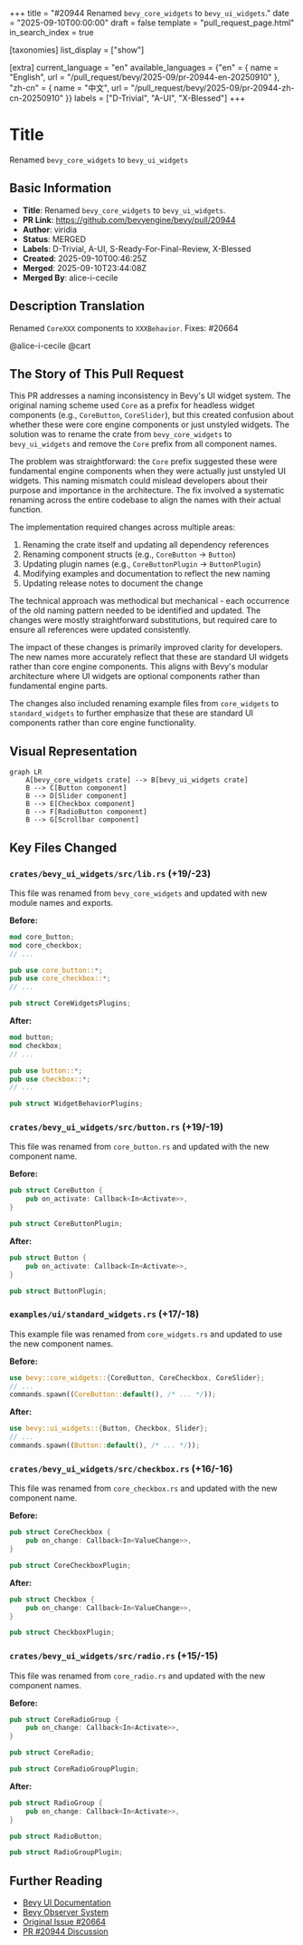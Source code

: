 +++
title = "#20944 Renamed `bevy_core_widgets` to `bevy_ui_widgets`."
date = "2025-09-10T00:00:00"
draft = false
template = "pull_request_page.html"
in_search_index = true

[taxonomies]
list_display = ["show"]

[extra]
current_language = "en"
available_languages = {"en" = { name = "English", url = "/pull_request/bevy/2025-09/pr-20944-en-20250910" }, "zh-cn" = { name = "中文", url = "/pull_request/bevy/2025-09/pr-20944-zh-cn-20250910" }}
labels = ["D-Trivial", "A-UI", "X-Blessed"]
+++

# Title
Renamed `bevy_core_widgets` to `bevy_ui_widgets`

## Basic Information
- **Title**: Renamed `bevy_core_widgets` to `bevy_ui_widgets`.
- **PR Link**: https://github.com/bevyengine/bevy/pull/20944
- **Author**: viridia
- **Status**: MERGED
- **Labels**: D-Trivial, A-UI, S-Ready-For-Final-Review, X-Blessed
- **Created**: 2025-09-10T00:46:25Z
- **Merged**: 2025-09-10T23:44:08Z
- **Merged By**: alice-i-cecile

## Description Translation
Renamed `CoreXXX` components to `XXXBehavior`.
Fixes: #20664

@alice-i-cecile @cart 

## The Story of This Pull Request

This PR addresses a naming inconsistency in Bevy's UI widget system. The original naming scheme used `Core` as a prefix for headless widget components (e.g., `CoreButton`, `CoreSlider`), but this created confusion about whether these were core engine components or just unstyled widgets. The solution was to rename the crate from `bevy_core_widgets` to `bevy_ui_widgets` and remove the `Core` prefix from all component names.

The problem was straightforward: the `Core` prefix suggested these were fundamental engine components when they were actually just unstyled UI widgets. This naming mismatch could mislead developers about their purpose and importance in the architecture. The fix involved a systematic renaming across the entire codebase to align the names with their actual function.

The implementation required changes across multiple areas:
1. Renaming the crate itself and updating all dependency references
2. Renaming component structs (e.g., `CoreButton` → `Button`)
3. Updating plugin names (e.g., `CoreButtonPlugin` → `ButtonPlugin`)
4. Modifying examples and documentation to reflect the new naming
5. Updating release notes to document the change

The technical approach was methodical but mechanical - each occurrence of the old naming pattern needed to be identified and updated. The changes were mostly straightforward substitutions, but required care to ensure all references were updated consistently.

The impact of these changes is primarily improved clarity for developers. The new names more accurately reflect that these are standard UI widgets rather than core engine components. This aligns with Bevy's modular architecture where UI widgets are optional components rather than fundamental engine parts.

The changes also included renaming example files from `core_widgets` to `standard_widgets` to further emphasize that these are standard UI components rather than core engine functionality.

## Visual Representation

```mermaid
graph LR
    A[bevy_core_widgets crate] --> B[bevy_ui_widgets crate]
    B --> C[Button component]
    B --> D[Slider component]
    B --> E[Checkbox component]
    B --> F[RadioButton component]
    B --> G[Scrollbar component]
```

## Key Files Changed

### `crates/bevy_ui_widgets/src/lib.rs` (+19/-23)
This file was renamed from `bevy_core_widgets` and updated with new module names and exports.

**Before:**
```rust
mod core_button;
mod core_checkbox;
// ...

pub use core_button::*;
pub use core_checkbox::*;
// ...

pub struct CoreWidgetsPlugins;
```

**After:**
```rust
mod button;
mod checkbox;
// ...

pub use button::*;
pub use checkbox::*;
// ...

pub struct WidgetBehaviorPlugins;
```

### `crates/bevy_ui_widgets/src/button.rs` (+19/-19)
This file was renamed from `core_button.rs` and updated with the new component name.

**Before:**
```rust
pub struct CoreButton {
    pub on_activate: Callback<In<Activate>>,
}

pub struct CoreButtonPlugin;
```

**After:**
```rust
pub struct Button {
    pub on_activate: Callback<In<Activate>>,
}

pub struct ButtonPlugin;
```

### `examples/ui/standard_widgets.rs` (+17/-18)
This example file was renamed from `core_widgets.rs` and updated to use the new component names.

**Before:**
```rust
use bevy::core_widgets::{CoreButton, CoreCheckbox, CoreSlider};
// ...
commands.spawn((CoreButton::default(), /* ... */));
```

**After:**
```rust
use bevy::ui_widgets::{Button, Checkbox, Slider};
// ...
commands.spawn((Button::default(), /* ... */));
```

### `crates/bevy_ui_widgets/src/checkbox.rs` (+16/-16)
This file was renamed from `core_checkbox.rs` and updated with the new component name.

**Before:**
```rust
pub struct CoreCheckbox {
    pub on_change: Callback<In<ValueChange>>,
}

pub struct CoreCheckboxPlugin;
```

**After:**
```rust
pub struct Checkbox {
    pub on_change: Callback<In<ValueChange>>,
}

pub struct CheckboxPlugin;
```

### `crates/bevy_ui_widgets/src/radio.rs` (+15/-15)
This file was renamed from `core_radio.rs` and updated with the new component names.

**Before:**
```rust
pub struct CoreRadioGroup {
    pub on_change: Callback<In<Activate>>,
}

pub struct CoreRadio;

pub struct CoreRadioGroupPlugin;
```

**After:**
```rust
pub struct RadioGroup {
    pub on_change: Callback<In<Activate>>,
}

pub struct RadioButton;

pub struct RadioGroupPlugin;
```

## Further Reading

- [Bevy UI Documentation](https://bevyengine.org/learn/books/introduction/ui)
- [Bevy Observer System](https://bevyengine.org/news/bevy-0-13/#observers)
- [Original Issue #20664](https://github.com/bevyengine/bevy/issues/20664)
- [PR #20944 Discussion](https://github.com/bevyengine/bevy/pull/20944)